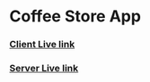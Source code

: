 # Coffee Store App

### [Client Live link](https://coffee-store-app-64a79.web.app)
### [Server Live link](https://coffee-store-server-ivory-nine.vercel.app/)
